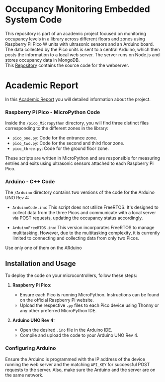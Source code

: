 # Occupancy Monitoring Embedded System Code

This repository is part of an academic project focused on monitoring occupancy levels in a library across different floors and zones using Raspberry Pi Pico W units with ultrasonic sensors and an Arduino board. The data collected by the Pico units is sent to a central Arduino, which then posts the information to a local web server. The server runs on Node.js and stores occupancy data in MongoDB. <br>
This [Repository](https://github.com/sw0rdd/occupancyMonitoringWebsite) contains the source code for the webserver. 

# Academic Report 
In this [Academic Report](https://docs.google.com/document/d/1X3nvK4McUbsehoqTqAhvU4GHUhgysJOzC636muut5SY/edit?usp=sharing) you will detailed information about the project.

### Raspberry Pi Pico - MicroPython Code

Inside the `/pico_Micropython` directory, you will find three distinct files corresponding to the different zones in the library:

- `pico_one.py`: Code for the entrance zone.
- `pico_two.py`: Code for the second and third floor zone.
- `pico_three.py`: Code for the ground floor zone.

These scripts are written in MicroPython and are responsible for measuring entries and exits using ultrasonic sensors attached to each Raspberry Pi Pico.

### Arduino - C++ Code

The `/Arduino` directory contains two versions of the code for the Arduino UNO Rev 4:

- `ArduinoCode.ino`: This script does not utilize FreeRTOS. It's designed to collect data from the three Picos and communicate with a local server via POST requests, updating the occupancy status accordingly.

- `ArduinoFreeRTOS.ino`: This version incorporates FreeRTOS to manage multitasking. However, due to the multitasking complexity, it is currently limited to connecting and collecting data from only two Picos.

Use only one of them on the ARduino

## Installation and Usage

To deploy the code on your microcontrollers, follow these steps:

1. **Raspberry Pi Pico:**
   - Ensure each Pico is running MicroPython. Instructions can be found on the official Raspberry Pi website.
   - Upload the respective `.py` files to each Pico device using Thonny or any other preferred MicroPython IDE.

2. **Arduino UNO Rev 4:**
   - Open the desired `.ino` file in the Arduino IDE.
   - Compile and upload the code to your Arduino UNO Rev 4.


### Configuring Arduino

Ensure the Arduino is programmed with the IP address of the device running the web server and the matching `API_KEY` for successful POST requests to the server. Also, make sure the Arduino and the server are on the same network.

